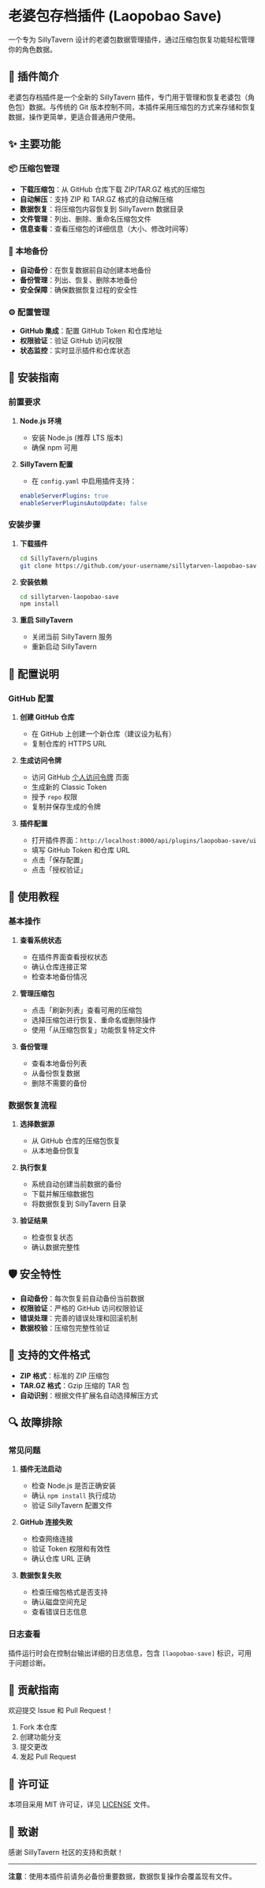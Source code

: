 # 老婆包存档插件 (Laopobao Save)

一个专为 SillyTavern 设计的老婆包数据管理插件，通过压缩包恢复功能轻松管理你的角色数据。

## 🎀 插件简介

老婆包存档插件是一个全新的 SillyTavern 插件，专门用于管理和恢复老婆包（角色包）数据。与传统的 Git 版本控制不同，本插件采用压缩包的方式来存储和恢复数据，操作更简单，更适合普通用户使用。

## ✨ 主要功能

### 📦 压缩包管理
- **下载压缩包**：从 GitHub 仓库下载 ZIP/TAR.GZ 格式的压缩包
- **自动解压**：支持 ZIP 和 TAR.GZ 格式的自动解压缩
- **数据恢复**：将压缩包内容恢复到 SillyTavern 数据目录
- **文件管理**：列出、删除、重命名压缩包文件
- **信息查看**：查看压缩包的详细信息（大小、修改时间等）

### 💾 本地备份
- **自动备份**：在恢复数据前自动创建本地备份
- **备份管理**：列出、恢复、删除本地备份
- **安全保障**：确保数据恢复过程的安全性

### ⚙️ 配置管理
- **GitHub 集成**：配置 GitHub Token 和仓库地址
- **权限验证**：验证 GitHub 访问权限
- **状态监控**：实时显示插件和仓库状态

## 🚀 安装指南

### 前置要求

1. **Node.js 环境**
   - 安装 Node.js (推荐 LTS 版本)
   - 确保 npm 可用

2. **SillyTavern 配置**
   - 在 `config.yaml` 中启用插件支持：
   ```yaml
   enableServerPlugins: true
   enableServerPluginsAutoUpdate: false
   ```

### 安装步骤

1. **下载插件**
   ```bash
   cd SillyTavern/plugins
   git clone https://github.com/your-username/sillytarven-laopobao-save.git
   ```

2. **安装依赖**
   ```bash
   cd sillytarven-laopobao-save
   npm install
   ```

3. **重启 SillyTavern**
   - 关闭当前 SillyTavern 服务
   - 重新启动 SillyTavern

## 🔧 配置说明

### GitHub 配置

1. **创建 GitHub 仓库**
   - 在 GitHub 上创建一个新仓库（建议设为私有）
   - 复制仓库的 HTTPS URL

2. **生成访问令牌**
   - 访问 GitHub [个人访问令牌](https://github.com/settings/tokens) 页面
   - 生成新的 Classic Token
   - 授予 `repo` 权限
   - 复制并保存生成的令牌

3. **插件配置**
   - 打开插件界面：`http://localhost:8000/api/plugins/laopobao-save/ui`
   - 填写 GitHub Token 和仓库 URL
   - 点击「保存配置」
   - 点击「授权验证」

## 📖 使用教程

### 基本操作

1. **查看系统状态**
   - 在插件界面查看授权状态
   - 确认仓库连接正常
   - 检查本地备份情况

2. **管理压缩包**
   - 点击「刷新列表」查看可用的压缩包
   - 选择压缩包进行恢复、重命名或删除操作
   - 使用「从压缩包恢复」功能恢复特定文件

3. **备份管理**
   - 查看本地备份列表
   - 从备份恢复数据
   - 删除不需要的备份

### 数据恢复流程

1. **选择数据源**
   - 从 GitHub 仓库的压缩包恢复
   - 从本地备份恢复

2. **执行恢复**
   - 系统自动创建当前数据的备份
   - 下载并解压缩数据包
   - 将数据恢复到 SillyTavern 目录

3. **验证结果**
   - 检查恢复状态
   - 确认数据完整性

## 🛡️ 安全特性

- **自动备份**：每次恢复前自动备份当前数据
- **权限验证**：严格的 GitHub 访问权限验证
- **错误处理**：完善的错误处理和回滚机制
- **数据校验**：压缩包完整性验证

## 📁 支持的文件格式

- **ZIP 格式**：标准的 ZIP 压缩包
- **TAR.GZ 格式**：Gzip 压缩的 TAR 包
- **自动识别**：根据文件扩展名自动选择解压方式

## 🔍 故障排除

### 常见问题

1. **插件无法启动**
   - 检查 Node.js 是否正确安装
   - 确认 `npm install` 执行成功
   - 验证 SillyTavern 配置文件

2. **GitHub 连接失败**
   - 检查网络连接
   - 验证 Token 权限和有效性
   - 确认仓库 URL 正确

3. **数据恢复失败**
   - 检查压缩包格式是否支持
   - 确认磁盘空间充足
   - 查看错误日志信息

### 日志查看

插件运行时会在控制台输出详细的日志信息，包含 `[laopobao-save]` 标识，可用于问题诊断。

## 🤝 贡献指南

欢迎提交 Issue 和 Pull Request！

1. Fork 本仓库
2. 创建功能分支
3. 提交更改
4. 发起 Pull Request

## 📄 许可证

本项目采用 MIT 许可证，详见 [LICENSE](LICENSE) 文件。

## 🙏 致谢

感谢 SillyTavern 社区的支持和贡献！

---

**注意**：使用本插件前请务必备份重要数据，数据恢复操作会覆盖现有文件。
